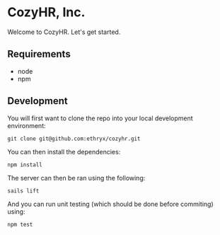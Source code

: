 # CozyHR, Inc.

Welcome to CozyHR. Let's get started.

## Requirements

- node
- npm

## Development

You will first want to clone the repo into your local development environment:

    git clone git@github.com:ethryx/cozyhr.git
    
You can then install the dependencies:

    npm install
    
The server can then be ran using the following:

    sails lift
    
And you can run unit testing (which should be done before commiting) using:

    npm test
